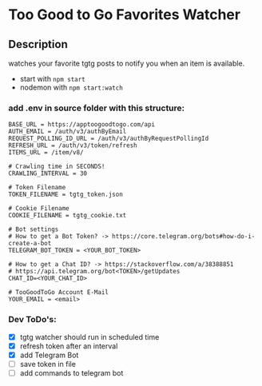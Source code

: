 # Too Good to Go Favorites Watcher

## Description

watches your favorite tgtg posts to notify you when an item is available.

-   start with `npm start`
-   nodemon with `npm start:watch`

### add .env in source folder with this structure:

```
BASE_URL = https://apptoogoodtogo.com/api
AUTH_EMAIL = /auth/v3/authByEmail
REQUEST_POLLING_ID_URL = /auth/v3/authByRequestPollingId
REFRESH_URL = /auth/v3/token/refresh
ITEMS_URL = /item/v8/

# Crawling time in SECONDS!
CRAWLING_INTERVAL = 30

# Token Filename
TOKEN_FILENAME = tgtg_token.json

# Cookie Filename
COOKIE_FILENAME = tgtg_cookie.txt

# Bot settings
# How to get a Bot Token? -> https://core.telegram.org/bots#how-do-i-create-a-bot
TELEGRAM_BOT_TOKEN = <YOUR_BOT_TOKEN>

# How to get a Chat ID? -> https://stackoverflow.com/a/38388851
# https://api.telegram.org/bot<TOKEN>/getUpdates
CHAT_ID=<YOUR_CHAT_ID>

# TooGoodToGo Account E-Mail
YOUR_EMAIL = <email>
```

### Dev ToDo's:

-   [x] tgtg watcher should run in scheduled time
-   [x] refresh token after an interval
-   [x] add Telegram Bot
-   [ ] save token in file
-   [ ] add commands to telegram bot
